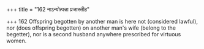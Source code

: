+++
title = "162 नाऽन्योत्पन्ना प्रजास्तीह"

+++
162	Offspring begotten by another man is here not (considered lawful), nor (does offspring begotten) on another man's wife (belong to the begetter), nor is a second husband anywhere prescribed for virtuous women.